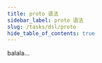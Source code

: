 ```yaml
---
title: proto 语法
sidebar_label: proto 语法
slug: /tasks/dsl/proto
hide_table_of_contents: true
---
```

balala...
